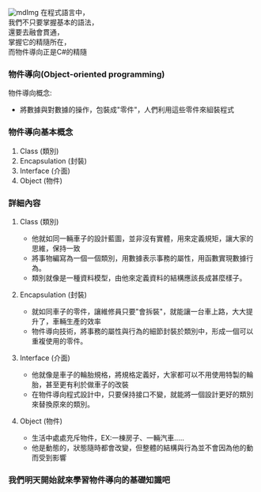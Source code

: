 ![mdImg](https://ithelp.ithome.com.tw/upload/images/20210920/20097001xizPMY5Y3v.png)
在程式語言中，\
我們不只要掌握基本的語法，\
還要去融會貫通，\
掌握它的精隨所在，\
而物件導向正是C#的精隨

### 物件導向(Object-oriented programming)
物件導向概念:
- 將數據與對數據的操作，包裝成"零件"，人們利用這些零件來組裝程式

### 物件導向基本概念
1. Class (類別)
2. Encapsulation (封裝)
3. Interface (介面)
4. Object (物件)

### 詳細內容
1. Class (類別)
	- 他就如同一輛車子的設計藍圖，並非沒有實體，用來定義規矩，讓大家的思維，保持一致
	- 將事物編寫為一個一個類別，用數據表示事務的屬性，用函數實現數據行為。
	- 類別就像是一種資料模型，由他來定義資料的結構應該長成甚麼樣子。

2. Encapsulation (封裝)
	- 就如同車子的零件，讓維修員只要"會拆裝"，就能讓一台車上路，大大提升了，車輛生產的效率
	- 物件導向技術，將事務的屬性與行為的細節封裝於類別中，形成一個可以重複使用的零件。

3. Interface (介面)
	- 他就像是車子的輪胎規格，將規格定義好，大家都可以不用使用特製的輪胎，甚至更有利於做車子的改裝
	- 在物件導向程式設計中，只要保持接口不變，就能將一個設計更好的類別來替換原來的類別。
	
4. Object (物件)
	- 生活中處處充斥物件，EX:一棟房子、一輛汽車.....
	- 他是動態的，狀態隨時都會改變，但整體的結構與行為並不會因為他的動而受到影響

### 我們明天開始就來學習物件導向的基礎知識吧